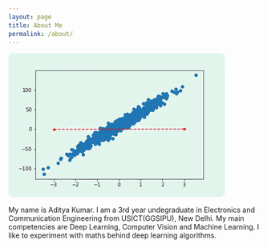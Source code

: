 ```yaml
---
layout: page
title: About Me
permalink: /about/
---
```

<img src = "https://raw.githubusercontent.com/adityak2920/aiblog/master/linear.gif">

My name is Aditya Kumar. I am a 3rd year undegraduate in Electronics and Communication Engineering from USICT(GGSIPU), New Delhi. My main competencies are Deep Learning, Computer Vision and Machine Learning. I like to experiment with maths behind deep learning algorithms.
